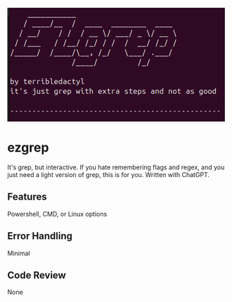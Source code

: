 ![alt text](https://raw.githubusercontent.com/terribledactyl/ezgrep/refs/heads/main/Screenshot%20from%202024-09-20%2018-26-29.png)

# ezgrep
It's grep, but interactive. If you hate remembering flags and regex, and you just need a light version of grep, this is for you. Written with ChatGPT.

## Features
Powershell, CMD, or Linux options

## Error Handling
Minimal

## Code Review
None
